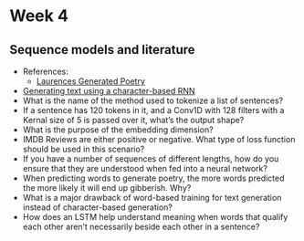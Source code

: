 # Week 4

## Sequence models and literature

* References:
    * [Laurences Generated Poetry](https://github.com/https-deeplearning-ai/tensorflow-1-public/blob/main/C3/W4/misc/Laurences_generated_poetry.txt)
* [Generating text using a character-based RNN](https://www.tensorflow.org/tutorials/sequences/text_generation)
* What is the name of the method used to tokenize a list of sentences?
* If a sentence has 120 tokens in it, and a Conv1D with 128 filters with a Kernal size of 5 is passed over it, what’s the output shape?
* What is the purpose of the embedding dimension?
* IMDB Reviews are either positive or negative. What type of loss function should be used in this scenario?
* If you have a number of sequences of different lengths, how do you ensure that they are understood when fed into a neural network?
* When predicting words to generate poetry, the more words predicted the more likely it will end up gibberish. Why?
* What is a major drawback of word-based training for text generation instead of character-based generation?
* How does an LSTM help understand meaning when words that qualify each other aren’t necessarily beside each other in a sentence?